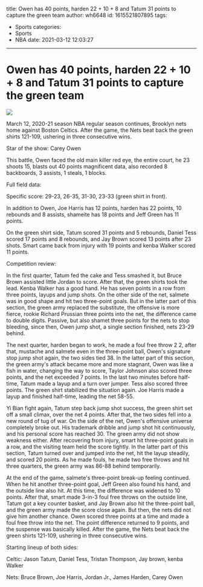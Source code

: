 title: Owen has 40 points, harden 22 + 10 + 8 and Tatum 31 points to capture the green team
author: wh6648
id: 1615521807895
tags: 
- Sports
categories: 
- Sports
- NBA
date: 2021-03-12 12:03:27
---
# Owen has 40 points, harden 22 + 10 + 8 and Tatum 31 points to capture the green team
![](https://p0.itc.cn/images01/20210312/b690e18843304bdc8b05e81f4923874a.jpeg)


March 12, 2020-21 season NBA regular season continues, Brooklyn nets home against Boston Celtics. After the game, the Nets beat back the green shirts 121-109, ushering in three consecutive wins.

Star of the show: Carey Owen

This battle, Owen faced the old main killer red eye, the entire court, he 23 shoots 15, blasts out 40 points magnificent data, also recorded 8 backboards, 3 assists, 1 steals, 1 blocks.

Full field data:

Specific score: 29-23, 26-35, 31-30, 23-33 (green shirt in front).

In addition to Owen, Joe Harris has 12 points, harden has 22 points, 10 rebounds and 8 assists, shameite has 18 points and Jeff Green has 11 points.

On the green shirt side, Tatum scored 31 points and 5 rebounds, Daniel Tess scored 17 points and 8 rebounds, and Jay Brown scored 13 points after 23 shots. Smart came back from injury with 19 points and kenba Walker scored 11 points.

Competition review:

In the first quarter, Tatum fed the cake and Tess smashed it, but Bruce Brown assisted little Jordan to score. After that, the green shirts took the lead. Kenba Walker has a good hand. He has seven points in a row from three points, layups and jump shots. On the other side of the net, salmete was in good shape and hit two three-point goals. But in the latter part of this section, the green army replaced the substitute, the offensive is more fierce, rookie Richard Prussian three points into the net, the difference came to double digits. Passive, but also shamet three points for the nets to stop bleeding, since then, Owen jump shot, a single section finished, nets 23-29 behind.

The next quarter, harden began to work, he made a foul free throw 2 2, after that, mustache and salmete even in the three-point ball, Owen's signature stop jump shot again, the two sides tied 38. In the latter part of this section, the green army's attack became more and more stagnant, Owen was like a fish in water, changing the way to score, Taylor Johnson also scored three points, and the net exceeded 7 points. In the last two minutes before half-time, Tatum made a layup and a turn over jumper. Tess also scored three points. The green shirt stabilized the situation again. Joe Harris made a layup and finished half-time, leading the net 58-55.

Yi Bian fight again, Tatum step back jump shot success, the green shirt set off a small climax, over the net 4 points. After that, the two sides fell into a new round of tug of war. On the side of the net, Owen's offensive universe completely broke out. His trademark dribble and jump shot hit continuously, and his personal score has reached 30. The green army did not show weakness either. After recovering from injury, smart hit three-point goals in a row, and the visiting team held the score tightly. In the latter part of this section, Tatum turned over and jumped into the net, hit the layup steadily, and scored 20 points. As he made fouls, he made two free throws and hit three quarters, the green army was 86-88 behind temporarily.

At the end of the game, salmete's three-point break-up feeling continued. When he hit another three-point goal, Jeff Green also found his hand, and the outside line also hit. At this time, the difference was widened to 10 points. After that, smart made 3-in-3 foul free throws on the outside line, Tatum got a key counter basket, and Jay Brown also hit the three-point ball, and the green army made the score close again. But then, the nets did not give him another chance. Owen scored three points at a time and made a foul free throw into the net. The point difference returned to 9 points, and the suspense was basically killed. After the game, the Nets beat back the green shirts 121-109, ushering in three consecutive wins.

Starting lineup of both sides:

Celtic: Jason Tatum, Daniel Tess, Tristan Thompson, Jay brown, kenba Walker

Nets: Bruce Brown, Joe Harris, Jordan Jr., James Harden, Carey Owen

